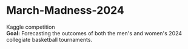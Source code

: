 # March-Madness-2024
Kaggle competition
<br>
<b>Goal:</b> Forecasting the outcomes of both the men's and women's 2024 collegiate basketball tournaments.
